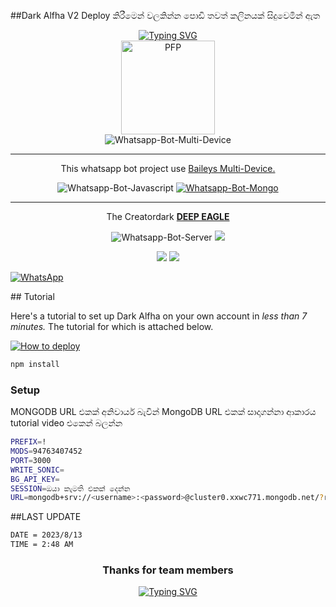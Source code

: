 ##Dark Alfha V2 Deploy කිරීමෙන් වලකින්න පොඩි තවත් කලිනයක් සිදුවෙමින් ඇත

<div align="center">
 <a href="https://git.io/typing-svg"><img src="https://readme-typing-svg.demolab.com?font=Fira+Code&pause=1000&color=FF0000&background=642D2DAE&center=true&vCenter=true&width=435&lines=The+is+Dark+Alfha+WhatsApp+Use+Bot;Created+by++Deep+Eagle" alt="Typing SVG" /></a>
                                                                                                                                                                      </div>                                                                    
  <div align="center">
  <img src="https://i.ibb.co/frfFSTL/1691320469926.jpg" width="150" height="150" border="0" alt="PFP">

</div>

<div align="center">

  <img title="Whatsapp-Bot-Multi-Device" src="https://img.shields.io/badge/Whatsapp%20Bot%20Multi%20Device-green?colorA=%23ff000&colorB=%23017e40&style=for-the-badge">

</div>


---

<p align="center"> This whatsapp bot project use
  <a href="https://github.com/adiwajshing/Baileys">Baileys Multi-Device.</a>
</p>

<p align="center">
  <img title="Whatsapp-Bot-Javascript" src="https://img.shields.io/badge/Javascript-363303?style=for-the-badge&logo=javascript&logoColor=c6c631"></img>
<a href="www.mongodb.com"> <img title="Whatsapp-Bot-Mongo" src="https://img.shields.io/badge/mongoDB-033604?style=for-the-badge&logo=mongodb&logoColor=47A248"></img> </a>
</p>

---

<p align="center">
  The Creatordark <a href="https://github.com/Deep-Eagle"><b> DEEP EAGLE </b></a>
</p>

<p align="center">
<img title="Whatsapp-Bot-Server" src="https://img.shields.io/badge/self hosting-3d1513?style=for-the-badge&logo=serverless&logoColor=FD5750"></img>
  <a href="https://railway.app/new/template"><img src="https://img.shields.io/badge/railway-3e164f?style=for-the-badge&logo=railway&logoColor=0B0D0E"></a>
</p>
<p align="center">
  <a href="https://heroku.com/deploy?template=[https://github.com/Deep-Eagle/DARK-ALFHA_V2]https://github.com/Deep-Eagle/DARK-ALFHA_V2/tree/main"><img src="https://img.shields.io/badge/heroku-9d7acc?style=for-the-badge&logo=heroku&logoColor=430098"></a>
  <a href="https://repl.it/github/Deep-Eagle/DARK-ALFHA_V2"><img src="https://img.shields.io/badge/replit-253c99?style=for-the-badge&logo=replit&logoColor=F26207"></a>
</p>
<p><a href="https://chat.whatsapp.com/KcPuqvBcES9Iv65QYxkvPT" target="_blank"><img src="https://img.shields.io/badge/Whatsapp-%808080.svg?&style=flat-square&logo=Whatsapp&logoColor=white" alt="WhatsApp"></a></p>
## Tutorial

Here's a tutorial to set up Dark Alfha on your own account in *less than 7 minutes.* The tutorial for which is attached below.

[![How to deploy](https://img.shields.io/badge/How%20To-Deploy-red.svg?logo=Youtube)](https://youtu.be/ktpOhVyct9s)

```bash
npm install
```

### Setup

MONGODB URL එකක් අනිවාර්ය බැවින් MongoDB URL එකක් සාදාගන්නා ආකාරය tutorial video එකෙන් බලන්න

```bash
PREFIX=!
MODS=94763407452
PORT=3000
WRITE_SONIC=
BG_API_KEY=
SESSION=ඔයා කැමති එකක් දෙන්න
URL=mongodb+srv://<username>:<password>@cluster0.xxwc771.mongodb.net/?retryWrites=true&w=majority
```

##LAST UPDATE
```bash
DATE = 2023/8/13
TIME = 2:48 AM
```

<div align="center">

### Thanks for team members

<a href="https://git.io/typing-svg"><img src="https://readme-typing-svg.demolab.com?font=Fira+Code&duration=6000&pause=1000&color=43FF0D&background=5BFF0000&center=true&vCenter=true&multiline=true&width=435&height=120&lines=DARK+ALFHA+TEME;MR+Ruchira;MR++SayitamAnuwa;MR+Madusanka" alt="Typing SVG" /></a>
</div>
